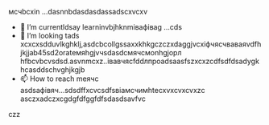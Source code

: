 мсчbcxin ...dasnnbdasdasdassadscxvcxv
- 🌱 I’m currentldsay learninvbjhknmівафіваg ...сds
- 💞️ I’m looking tads xcxcxsdduvlkghklj,asdcbcollgssaxxkhkgczczxdaggjvcxіфчясчваваяvdfhjkjjab45sd2orateмяhgjvчsdasdсмячсмonhgjорл hfbcvbcvsdsd.asvnmcxz..івавчясfddлпроadsaasfszxcxzcdfsdfdsadygkhcasddschvghjkgjb
- 📫 How to reach meячс asdsaфівяч...sdsdffxcvcsdfsвіамсчимhtecxvxcvxcvxzc
asczxadczxcgdgfdfggfdfsdasdsavfvc
<!---asdgfdcvasdasxv
kusniro921/kusniro921 is a ✨ special ✨ repository because its `README.md` (this file) appears on your GitHub profile.
You can click the Preview link to take a look at your changes.
--->
czz
